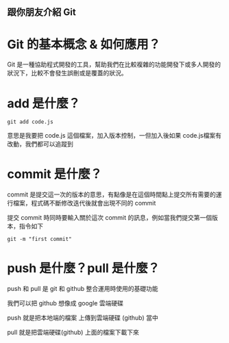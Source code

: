 ## 跟你朋友介紹 Git

# Git 的基本概念 & 如何應用？

Git 是一種協助程式開發的工具，幫助我們在比較複雜的功能開發下或多人開發的狀況下，比較不會發生誤刪或是覆蓋的狀況。

# add 是什麼？

`git add code.js`

意思是我要把 code.js 這個檔案，加入版本控制，一但加入後如果 code.js檔案有改動，我們都可以追蹤到 

# commit 是什麼？

commit 是提交這一次的版本的意思，有點像是在這個時間點上提交所有需要的運行檔案，程式碼不斷修改迭代後就會出現不同的 commit

提交 commit 時同時要輸入關於這次 commit 的訊息，例如當我們提交第一個版本，指令如下

`git -m "first commit"`

# push 是什麼？pull 是什麼？

push 和 pull 是 git 和 github 整合運用時使用的基礎功能

我們可以把 github 想像成 google 雲端硬碟

push 就是把本地端的檔案 上傳到雲端硬碟 (github) 當中

pull 就是把雲端硬碟(github) 上面的檔案下載下來